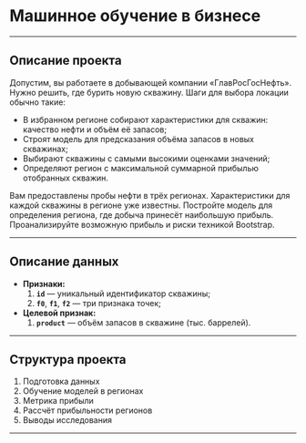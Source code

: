 # Машинное обучение в бизнесе
____
## Описание проекта
Допустим, вы работаете в добывающей компании «ГлавРосГосНефть». Нужно решить, где бурить новую скважину.
Шаги для выбора локации обычно такие:
* В избранном регионе собирают характеристики для скважин: качество нефти и объём её запасов;
* Строят модель для предсказания объёма запасов в новых скважинах;
* Выбирают скважины с самыми высокими оценками значений;
* Определяют регион с максимальной суммарной прибылью отобранных скважин.

Вам предоставлены пробы нефти в трёх регионах. Характеристики для каждой скважины в регионе уже известны. Постройте модель для определения региона, где добыча принесёт наибольшую прибыль. Проанализируйте возможную прибыль и риски техникой Bootstrap.
___
## Описание данных
* **Признаки:**
    1. **`id`** — уникальный идентификатор скважины;
    2. **`f0`**, **`f1`**, **`f2`** — три признака точек;
* **Целевой признак:**
    1. **`product`** — объём запасов в скважине (тыс. баррелей).
___
## Структура проекта
1. Подготовка данных  
2. Обучение моделей в регионах  
3. Метрика прибыли  
4. Рассчёт прибыльности регионов  
5. Выводы исследования  
___
